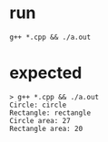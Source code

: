 # run
```
g++ *.cpp && ./a.out
```

# expected
```
> g++ *.cpp && ./a.out
Circle: circle
Rectangle: rectangle
Circle area: 27
Rectangle area: 20
```
